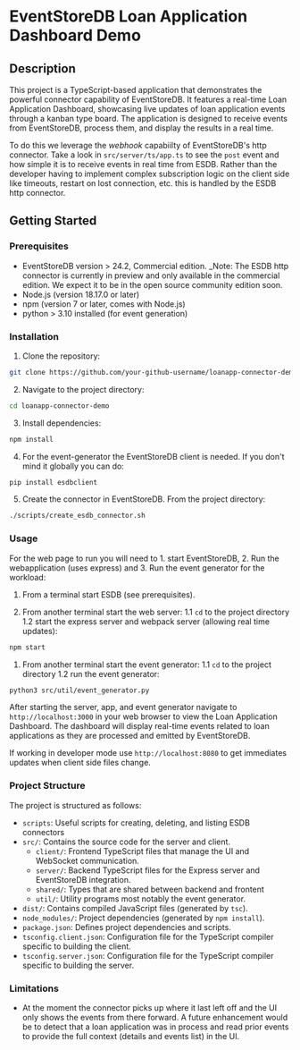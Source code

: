 # EventStoreDB Loan Application Dashboard Demo

## Description

This project is a TypeScript-based application that demonstrates the powerful connector capability of EventStoreDB. It features a real-time Loan Application Dashboard, showcasing live updates of loan application events through a kanban type board. The application is designed to receive events from EventStoreDB, process them, and display the results in a real time.

To do this we leverage the _webhook_ capabiilty of EventStoreDB's http connector. Take a look in `src/server/ts/app.ts` to see the `post` event
and how simple it is to receive events in real time from ESDB. Rather than the developer having to implement complex subscription logic on the
client side like timeouts, restart on lost connection, etc. this is handled by the ESDB http connector.

## Getting Started

### Prerequisites

- EventStoreDB version > 24.2, Commercial edition. _Note: The ESDB http connector is currently in preview and only available in the commercial 
edition. We expect it to be in the open source community edition soon.
- Node.js (version 18.17.0 or later)
- npm (version 7 or later, comes with Node.js)
- python > 3.10 installed (for event generation)

### Installation

1. Clone the repository:

```bash
git clone https://github.com/your-github-username/loanapp-connector-demo.git
```

2. Navigate to the project directory:

```bash
cd loanapp-connector-demo
```

3. Install dependencies:

```bash
npm install
```

4. For the event-generator the EventStoreDB client is needed. If you don't mind it globally you can do:

```bash
pip install esdbclient
```

5. Create the connector in EventStoreDB. From the project directory:

```bash
./scripts/create_esdb_connector.sh
```

### Usage

For the web page to run you will need to 1. start EventStoreDB, 2. Run the webapplication (uses express) and 3. Run the event generator for the workload:

1. From a terminal start ESDB (see prerequisites).

1. From another terminal start the web server:
  1.1 `cd` to the project directory
  1.2 start the express server and webpack server (allowing real time updates):

  ```bash
  npm start
  ```

1. From another terminal start the event generator:
  1.1 `cd` to the project directory
  1.2 run the event generator:

  ```bash
  python3 src/util/event_generator.py
  ```

After starting the server, app, and event generator navigate to `http://localhost:3000` in your web browser to view the Loan Application Dashboard. The dashboard will display real-time events related to loan applications as they are processed and emitted by EventStoreDB.

If working in developer mode use `http://localhost:8080` to get immediates updates when client side files change.

### Project Structure

The project is structured as follows:

- `scripts`: Useful scripts for creating, deleting, and listing ESDB connectors
- `src/`: Contains the source code for the server and client.
  - `client/`: Frontend TypeScript files that manage the UI and WebSocket communication.
  - `server/`: Backend TypeScript files for the Express server and EventStoreDB integration.
  - `shared/`: Types that are shared between backend and frontent
  - `util/`: Utility programs most notably the event generator.
- `dist/`: Contains compiled JavaScript files (generated by `tsc`).
- `node_modules/`: Project dependencies (generated by `npm install`).
- `package.json`: Defines project dependencies and scripts.
- `tsconfig.client.json`: Configuration file for the TypeScript compiler specific to building the client.
- `tsconfig.server.json`: Configuration file for the TypeScript compiler specific to building the server.

### Limitations

- At the moment the connector picks up where it last left off and the UI only shows the events from there forward. A future enhancement would be to detect that a loan application was in process and read prior events to provide the full context (details and events list) in the UI.